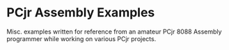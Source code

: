 # PCjr Assembly Examples
Misc. examples written for reference from an amateur PCjr 8088 Assembly programmer while working on various PCjr projects.
